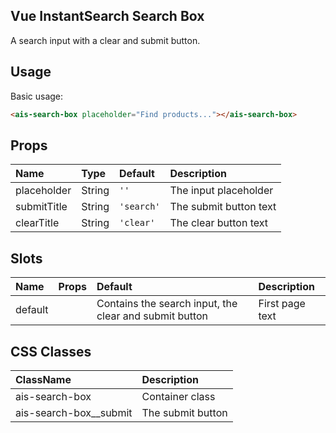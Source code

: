 Vue InstantSearch Search Box
---

A search input with a clear and submit button.

## Usage

Basic usage:

```html
<ais-search-box placeholder="Find products..."></ais-search-box>
```

## Props

| Name        | Type   | Default    | Description            |
|:------------|:-------|:-----------|:-----------------------|
| placeholder | String | `''`       | The input placeholder  |
| submitTitle | String | `'search'` | The submit button text |
| clearTitle  | String | `'clear'`  | The clear button text  |

## Slots

| Name    | Props | Default                                                | Description     |
|:--------|:------|:-------------------------------------------------------|:----------------|
| default |       | Contains the search input, the clear and submit button | First page text |

## CSS Classes

| ClassName              | Description       |
|:-----------------------|:------------------|
| ais-search-box         | Container class   |
| ais-search-box__submit | The submit button |
